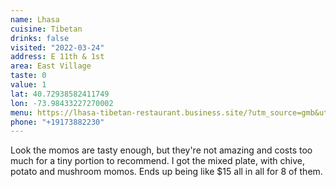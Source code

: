 ```yaml
---
name: Lhasa
cuisine: Tibetan
drinks: false
visited: "2022-03-24"
address: E 11th & 1st
area: East Village
taste: 0
value: 1
lat: 40.72938582411749
lon: -73.98433227270002
menu: https://lhasa-tibetan-restaurant.business.site/?utm_source=gmb&utm_medium=referral
phone: "+19173882230"
---
```


Look the momos are tasty enough, but they're not amazing and costs too much for a tiny portion to recommend. I got the mixed plate, with chive, potato and mushroom momos. Ends up being like $15 all in all for 8 of them.
